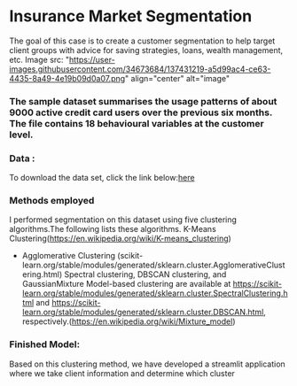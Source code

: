 # Insurance Market Segmentation

The goal of this case is to create a customer segmentation to help target client groups with advice for saving strategies, loans, wealth management, etc.
Image src: "https://user-images.githubusercontent.com/34673684/137431219-a5d99ac4-ce63-4435-8a49-4e19b09d0a07.png" align="center" alt="image"

### The sample dataset summarises the usage patterns of about 9000 active credit card users over the previous six months. The file contains 18 behavioural variables at the customer level.

### Data :

To download the data set, click the link below:[here](https://github.com/pik1989/MarketSegmentation/blob/main/Clustered_Customer_Data.csv)

### Methods employed

I performed segmentation on this dataset using five clustering algorithms.The following lists these algorithms.
K-Means Clustering(https://en.wikipedia.org/wiki/K-means_clustering)

- Agglomerative Clustering (scikit-learn.org/stable/modules/generated/sklearn.cluster.AgglomerativeClustering.html)
  Spectral clustering, DBSCAN clustering, and GaussianMixture Model-based clustering are available at https://scikit-learn.org/stable/modules/generated/sklearn.cluster.SpectralClustering.html and https://scikit-learn.org/stable/modules/generated/sklearn.cluster.DBSCAN.html, respectively.(https://en.wikipedia.org/wiki/Mixture_model)

### Finished Model:

Based on this clustering method, we have developed a streamlit application where we take client information and determine which cluster
